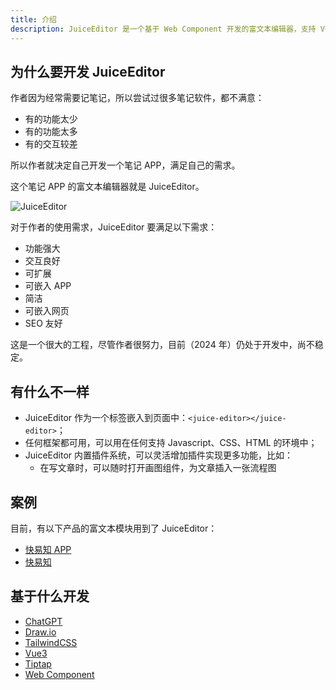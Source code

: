 ```yaml
---
title: 介绍
description: JuiceEditor 是一个基于 Web Component 开发的富文本编辑器，支持 Vue3、React、Angular 等框架。
---
```


## 为什么要开发 JuiceEditor

作者因为经常需要记笔记，所以尝试过很多笔记软件，都不满意：

- 有的功能太少
- 有的功能太多
- 有的交互较差

所以作者就决定自己开发一个笔记 APP，满足自己的需求。

这个笔记 APP 的富文本编辑器就是 JuiceEditor。

![JuiceEditor](/images/juiceEditor/architect.png)

对于作者的使用需求，JuiceEditor 要满足以下需求：

- 功能强大
- 交互良好
- 可扩展
- 可嵌入 APP
- 简洁
- 可嵌入网页
- SEO 友好

这是一个很大的工程，尽管作者很努力，目前（2024 年）仍处于开发中，尚不稳定。

## 有什么不一样

- JuiceEditor 作为一个标签嵌入到页面中：`<juice-editor></juice-editor>`；
- 任何框架都可用，可以用在任何支持 Javascript、CSS、HTML 的环境中；
- JuiceEditor 内置插件系统，可以灵活增加插件实现更多功能，比如：
  - 在写文章时，可以随时打开画图组件，为文章插入一张流程图

## 案例

目前，有以下产品的富文本模块用到了 JuiceEditor：

- [快易知 APP](https://apps.apple.com/cn/app/%E5%BF%AB%E6%98%93%E7%9F%A5/id6457892799)
- [快易知](https://www.kuaiyizhi.cn)

## 基于什么开发

- [ChatGPT](https://chatgpt.com/)
- [Draw.io](https://github.com/jgraph/drawio)
- [TailwindCSS](https://tailwindcss.com/)
- [Vue3](https://v3.vuejs.org/)
- [Tiptap](https://tiptap.dev/)
- [Web Component](https://cn.vuejs.org/guide/extras/web-components.html)
